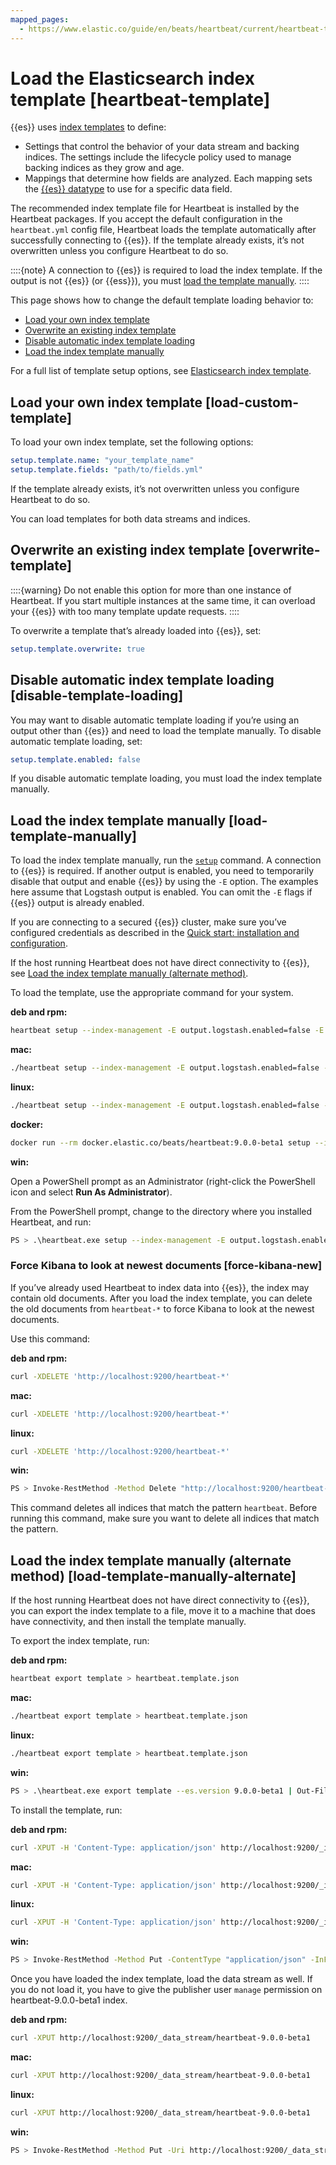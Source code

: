 ```yaml
---
mapped_pages:
  - https://www.elastic.co/guide/en/beats/heartbeat/current/heartbeat-template.html
---
```


# Load the Elasticsearch index template [heartbeat-template]

{{es}} uses [index templates](docs-content://manage-data/data-store/templates.md) to define:

* Settings that control the behavior of your data stream and backing indices. The settings include the lifecycle policy used to manage backing indices as they grow and age.
* Mappings that determine how fields are analyzed. Each mapping sets the [{{es}} datatype](elasticsearch://docs/reference/elasticsearch/mapping-reference/field-data-types.md) to use for a specific data field.

The recommended index template file for Heartbeat is installed by the Heartbeat packages. If you accept the default configuration in the `heartbeat.yml` config file, Heartbeat loads the template automatically after successfully connecting to {{es}}. If the template already exists, it’s not overwritten unless you configure Heartbeat to do so.

::::{note}
A connection to {{es}} is required to load the index template. If the output is not {{es}} (or {{ess}}), you must [load the template manually](#load-template-manually).
::::


This page shows how to change the default template loading behavior to:

* [Load your own index template](#load-custom-template)
* [Overwrite an existing index template](#overwrite-template)
* [Disable automatic index template loading](#disable-template-loading)
* [Load the index template manually](#load-template-manually)

For a full list of template setup options, see [Elasticsearch index template](/reference/heartbeat/configuration-template.md).


## Load your own index template [load-custom-template]

To load your own index template, set the following options:

```yaml
setup.template.name: "your_template_name"
setup.template.fields: "path/to/fields.yml"
```

If the template already exists, it’s not overwritten unless you configure Heartbeat to do so.

You can load templates for both data streams and indices.


## Overwrite an existing index template [overwrite-template]

::::{warning}
Do not enable this option for more than one instance of Heartbeat. If you start multiple instances at the same time, it can overload your {{es}} with too many template update requests.
::::


To overwrite a template that’s already loaded into {{es}}, set:

```yaml
setup.template.overwrite: true
```


## Disable automatic index template loading [disable-template-loading]

You may want to disable automatic template loading if you’re using an output other than {{es}} and need to load the template manually. To disable automatic template loading, set:

```yaml
setup.template.enabled: false
```

If you disable automatic template loading, you must load the index template manually.


## Load the index template manually [load-template-manually]

To load the index template manually, run the [`setup`](/reference/heartbeat/command-line-options.md#setup-command) command. A connection to {{es}} is required.  If another output is enabled, you need to temporarily disable that output and enable {{es}} by using the `-E` option. The examples here assume that Logstash output is enabled. You can omit the `-E` flags if {{es}} output is already enabled.

If you are connecting to a secured {{es}} cluster, make sure you’ve configured credentials as described in the [Quick start: installation and configuration](/reference/heartbeat/heartbeat-installation-configuration.md).

If the host running Heartbeat does not have direct connectivity to {{es}}, see [Load the index template manually (alternate method)](#load-template-manually-alternate).

To load the template, use the appropriate command for your system.

**deb and rpm:**

```sh
heartbeat setup --index-management -E output.logstash.enabled=false -E 'output.elasticsearch.hosts=["localhost:9200"]'
```

**mac:**

```sh
./heartbeat setup --index-management -E output.logstash.enabled=false -E 'output.elasticsearch.hosts=["localhost:9200"]'
```

**linux:**

```sh
./heartbeat setup --index-management -E output.logstash.enabled=false -E 'output.elasticsearch.hosts=["localhost:9200"]'
```

**docker:**

```sh
docker run --rm docker.elastic.co/beats/heartbeat:9.0.0-beta1 setup --index-management -E output.logstash.enabled=false -E 'output.elasticsearch.hosts=["localhost:9200"]'
```

**win:**

Open a PowerShell prompt as an Administrator (right-click the PowerShell icon and select **Run As Administrator**).

From the PowerShell prompt, change to the directory where you installed Heartbeat, and run:

```sh
PS > .\heartbeat.exe setup --index-management -E output.logstash.enabled=false -E 'output.elasticsearch.hosts=["localhost:9200"]'
```


### Force Kibana to look at newest documents [force-kibana-new]

If you’ve already used Heartbeat to index data into {{es}}, the index may contain old documents. After you load the index template, you can delete the old documents from `heartbeat-*` to force Kibana to look at the newest documents.

Use this command:

**deb and rpm:**

```sh
curl -XDELETE 'http://localhost:9200/heartbeat-*'
```

**mac:**

```sh
curl -XDELETE 'http://localhost:9200/heartbeat-*'
```

**linux:**

```sh
curl -XDELETE 'http://localhost:9200/heartbeat-*'
```

**win:**

```sh
PS > Invoke-RestMethod -Method Delete "http://localhost:9200/heartbeat-*"
```

This command deletes all indices that match the pattern `heartbeat`. Before running this command, make sure you want to delete all indices that match the pattern.


## Load the index template manually (alternate method) [load-template-manually-alternate]

If the host running Heartbeat does not have direct connectivity to {{es}}, you can export the index template to a file, move it to a machine that does have connectivity, and then install the template manually.

To export the index template, run:

**deb and rpm:**

```sh
heartbeat export template > heartbeat.template.json
```

**mac:**

```sh
./heartbeat export template > heartbeat.template.json
```

**linux:**

```sh
./heartbeat export template > heartbeat.template.json
```

**win:**

```sh
PS > .\heartbeat.exe export template --es.version 9.0.0-beta1 | Out-File -Encoding UTF8 heartbeat.template.json
```

To install the template, run:

**deb and rpm:**

```sh
curl -XPUT -H 'Content-Type: application/json' http://localhost:9200/_index_template/heartbeat-9.0.0-beta1 -d@heartbeat.template.json
```

**mac:**

```sh
curl -XPUT -H 'Content-Type: application/json' http://localhost:9200/_index_template/heartbeat-9.0.0-beta1 -d@heartbeat.template.json
```

**linux:**

```sh
curl -XPUT -H 'Content-Type: application/json' http://localhost:9200/_index_template/heartbeat-9.0.0-beta1 -d@heartbeat.template.json
```

**win:**

```sh
PS > Invoke-RestMethod -Method Put -ContentType "application/json" -InFile heartbeat.template.json -Uri http://localhost:9200/_index_template/heartbeat-9.0.0-beta1
```

Once you have loaded the index template, load the data stream as well. If you do not load it, you have to give the publisher user `manage` permission on heartbeat-9.0.0-beta1 index.

**deb and rpm:**

```sh
curl -XPUT http://localhost:9200/_data_stream/heartbeat-9.0.0-beta1
```

**mac:**

```sh
curl -XPUT http://localhost:9200/_data_stream/heartbeat-9.0.0-beta1
```

**linux:**

```sh
curl -XPUT http://localhost:9200/_data_stream/heartbeat-9.0.0-beta1
```

**win:**

```sh
PS > Invoke-RestMethod -Method Put -Uri http://localhost:9200/_data_stream/heartbeat-9.0.0-beta1
```

